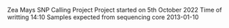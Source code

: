 Zea Mays SNP Calling Project
Project started on 5th October 2022
Time of writting 14:10
Samples expected from sequencing core 2013-01-10
